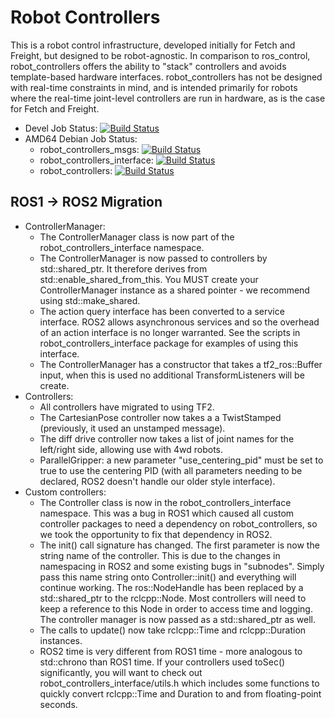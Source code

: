 # Robot Controllers

This is a robot control infrastructure, developed initially for Fetch and Freight, but
designed to be robot-agnostic. In comparison to ros_control, robot_controllers offers
the ability to "stack" controllers and avoids template-based hardware interfaces.
robot_controllers has not be designed with real-time constraints in mind, and is intended
primarily for robots where the real-time joint-level controllers are run in hardware,
as is the case for Fetch and Freight.

 * Devel Job Status: [![Build Status](https://build.ros2.org/buildStatus/icon?job=Fdev__robot_controllers__ubuntu_focal_amd64)](https://build.ros2.org/job/Fdev__robot_controllers__ubuntu_focal_amd64/)
 * AMD64 Debian Job Status:
   * robot_controllers_msgs: [![Build Status](https://build.ros2.org/buildStatus/icon?job=Fbin_uF64__robot_controllers_msgs__ubuntu_focal_amd64__binary)](https://build.ros2.org/job/Fbin_uF64__robot_controllers_msgs__ubuntu_focal_amd64__binary/)
   * robot_controllers_interface: [![Build Status](https://build.ros2.org/buildStatus/icon?job=Fbin_uF64__robot_controllers_interface__ubuntu_focal_amd64__binary)](https://build.ros2.org/job/Fbin_uF64__robot_controllers_interface__ubuntu_focal_amd64__binary/)
   * robot_controllers: [![Build Status](https://build.ros2.org/buildStatus/icon?job=Fbin_uF64__robot_controllers__ubuntu_focal_amd64__binary)](https://build.ros2.org/job/Fbin_uF64__robot_controllers__ubuntu_focal_amd64__binary/)

## ROS1 -> ROS2 Migration

 * ControllerManager:
   * The ControllerManager class is now part of the robot_controllers_interface namespace.
   * The ControllerManager is now passed to controllers by std::shared_ptr. It therefore derives
     from std::enable_shared_from_this. You MUST create your ControllerManager instance as a
     shared pointer - we recommend using std::make_shared.
   * The action query interface has been converted to a service interface. ROS2 allows asynchronous
     services and so the overhead of an action interface is no longer warranted. See the scripts
     in robot_controllers_interface package for examples of using this interface.
   * The ControllerManager has a constructor that takes a tf2_ros::Buffer input, when this is
     used no additional TransformListeners will be create.
 * Controllers:
   * All controllers have migrated to using TF2.
   * The CartesianPose controller now takes a a TwistStamped (previously, it used an unstamped
     message).
   * The diff drive controller now takes a list of joint names for the left/right side, allowing
     use with 4wd robots.
   * ParallelGripper: a new parameter "use_centering_pid" must be set to true to use the centering
     PID (with all parameters needing to be declared, ROS2 doesn't handle our older style
     interface).
 * Custom controllers:
   * The Controller class is now in the robot_controllers_interface namespace. This was a bug in
     ROS1 which caused all custom controller packages to need a dependency on robot_controllers,
     so we took the opportunity to fix that dependency in ROS2.
   * The init() call signature has changed. The first parameter is now the string name of the
     controller. This is due to the changes in namespacing in ROS2 and some existing bugs in
     "subnodes". Simply pass this name string onto Controller::init() and everything will continue
     working. The ros::NodeHandle has been replaced by a std::shared_ptr to the rclcpp::Node. Most
     controllers will need to keep a reference to this Node in order to access time and logging.
     The controller manager is now passed as a std::shared_ptr as well.
   * The calls to update() now take rclcpp::Time and rclcpp::Duration instances.
   * ROS2 time is very different from ROS1 time - more analogous to std::chrono than ROS1 time.
     If your controllers used toSec() significantly, you will want to check out
     robot_controllers_interface/utils.h which includes some functions to quickly convert
     rclcpp::Time and Duration to and from floating-point seconds.
